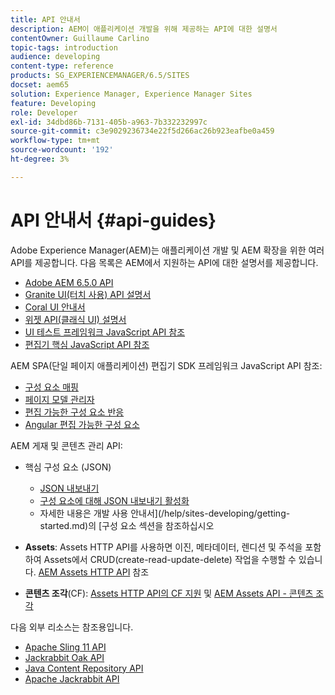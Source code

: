 ```yaml
---
title: API 안내서
description: AEM이 애플리케이션 개발을 위해 제공하는 API에 대한 설명서
contentOwner: Guillaume Carlino
topic-tags: introduction
audience: developing
content-type: reference
products: SG_EXPERIENCEMANAGER/6.5/SITES
docset: aem65
solution: Experience Manager, Experience Manager Sites
feature: Developing
role: Developer
exl-id: 34dbd86b-7131-405b-a963-7b332232997c
source-git-commit: c3e9029236734e22f5d266ac26b923eafbe0a459
workflow-type: tm+mt
source-wordcount: '192'
ht-degree: 3%

---
```


# API 안내서 {#api-guides}

Adobe Experience Manager(AEM)는 애플리케이션 개발 및 AEM 확장을 위한 여러 API를 제공합니다. 다음 목록은 AEM에서 지원하는 API에 대한 설명서를 제공합니다.

* [Adobe AEM 6.5.0 API](https://www.adobe.io/experience-manager/reference-materials/6-5/javadoc/index.html)
* [Granite UI(터치 사용) API 설명서](https://www.adobe.io/experience-manager/reference-materials/6-5/granite-ui/api/index.html)
* [Coral UI 안내서](https://www.adobe.io/experience-manager/reference-materials/6-5/coral-ui/coralui3/index.html)
* [위젯 API(클래식 UI) 설명서](https://www.adobe.io/experience-manager/reference-materials/6-5/widgets-api/index.html)
* [UI 테스트 프레임워크 JavaScript API 참조](https://www.adobe.io/experience-manager/reference-materials/6-5/test-api/index.html)
* [편집기 핵심 JavaScript API 참조](https://www.adobe.io/experience-manager/reference-materials/6-5/jsdoc/ui-touch/editor-core/index.html)

AEM SPA(단일 페이지 애플리케이션) 편집기 SDK 프레임워크 JavaScript API 참조:

* [구성 요소 매핑](https://www.npmjs.com/package/@adobe/aem-spa-component-mapping)
* [페이지 모델 관리자](https://www.npmjs.com/package/@adobe/aem-spa-page-model-manager)
* [편집 가능한 구성 요소 반응](https://www.npmjs.com/package/@adobe/aem-react-editable-components)
* [Angular 편집 가능한 구성 요소](https://www.npmjs.com/package/@adobe/aem-angular-editable-components)

AEM 게재 및 콘텐츠 관리 API:

* 핵심 구성 요소 (JSON)

   * [JSON 내보내기](/help/sites-developing/json-exporter.md)
   * [구성 요소에 대해 JSON 내보내기 활성화](/help/sites-developing/json-exporter-components.md)
   * 자세한 내용은 개발 사용 안내서](/help/sites-developing/getting-started.md)의 [구성 요소 섹션을 참조하십시오

* **Assets**: Assets HTTP API를 사용하면 이진, 메타데이터, 렌디션 및 주석을 포함하여 Assets에서 CRUD(create-read-update-delete) 작업을 수행할 수 있습니다. [AEM Assets HTTP API](/help/assets/mac-api-assets.md) 참조

* **콘텐츠 조각**(CF): [Assets HTTP API의 CF 지원](/help/assets/assets-api-content-fragments.md) 및 [AEM Assets API - 콘텐츠 조각](https://www.adobe.io/experience-manager/reference-materials/6-5/assets-api-content-fragments/index.html)

다음 외부 리소스는 참조용입니다.

* [Apache Sling 11 API](https://sling.apache.org/apidocs/sling11/)
* [Jackrabbit Oak API](https://jackrabbit.apache.org/oak/docs/oak_api/overview.html)
* [Java Content Repository API](https://www.adobe.io/experience-manager/reference-materials/spec/javax.jcr/javadocs/jcr-2.0/index.html)
* [Apache Jackrabbit API](https://jackrabbit.apache.org/api)
